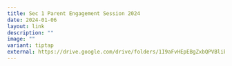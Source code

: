 ```yaml
---
title: Sec 1 Parent Engagement Session 2024
date: 2024-01-06
layout: link
description: ""
image: ""
variant: tiptap
external: https://drive.google.com/drive/folders/1I9aFvHEpEBgZxbQPVBlibeG6COLxyGMN?usp=drive_link
---
```


